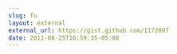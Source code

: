 ```yaml
---
slug: fu
layout: external
external_url: https://gist.github.com/1172097
date: 2011-08-25T16:59:35-05:00
---
```

